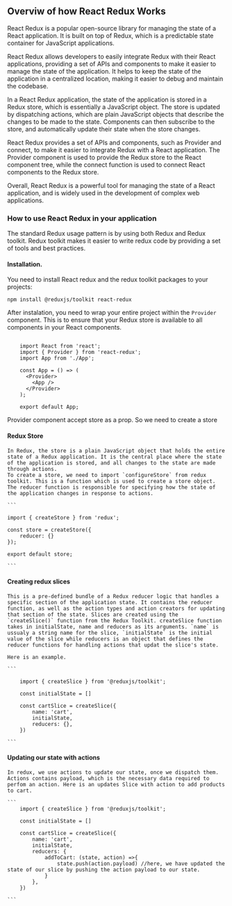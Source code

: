 ## Overviw of how React Redux Works

React Redux is a popular open-source library for managing the state of a React application. It is built on top of Redux, which is a predictable state container for JavaScript applications.

React Redux allows developers to easily integrate Redux with their React applications, providing a set of APIs and components to make it easier to manage the state of the application. It helps to keep the state of the application in a centralized location, making it easier to debug and maintain the codebase.

In a React Redux application, the state of the application is stored in a Redux store, which is essentially a JavaScript object. The store is updated by dispatching actions, which are plain JavaScript objects that describe the changes to be made to the state. Components can then subscribe to the store, and automatically update their state when the store changes.

React Redux provides a set of APIs and components, such as Provider and connect, to make it easier to integrate Redux with a React application. The Provider component is used to provide the Redux store to the React component tree, while the connect function is used to connect React components to the Redux store.

Overall, React Redux is a powerful tool for managing the state of a React application, and is widely used in the development of complex web applications.

### How to use React Redux in your application

The standard Redux usage pattern is by using both Redux and Redux toolkit. Redux toolkit makes it easier to write redux code by providing a set of tools and best practices.

#### Installation.

You need to install React redux and the redux toolkit packages to your projects:

`npm install @reduxjs/toolkit react-redux`

After instalation, you need to wrap your entire project within the `Provider` component. This is to ensure that your Redux store is available to all components in your React components.

```

    import React from 'react';
    import { Provider } from 'react-redux';
    import App from './App';

    const App = () => (
      <Provider>
        <App />
      </Provider>
    );

    export default App;

```

Provider component accept store as a prop. So we need to create a store

#### Redux Store

    In Redux, the store is a plain JavaScript object that holds the entire state of a Redux application. It is the central place where the state of the application is stored, and all changes to the state are made through actions.
    To create a store, we need to import `configureStore` from redux toolkit. This is a function which is used to create a store object. The reducer function is responsible for specifying how the state of the application changes in response to actions.

    ```

    import { createStore } from 'redux';

    const store = createStore({
        reducer: {}
    });

    export default store;

    ```

#### Creating redux slices

    This is a pre-defined bundle of a Redux reducer logic that handles a specific section of the application state. It contains the reducer function, as well as the action types and action creators for updating that section of the state. Slices are created using the `createSlice()` function from the Redux Toolkit. createSlice function takes in initialState, name and reducers as its arguments. `name` is ussualy a string name for the slice, `initialState` is the initial value of the slice while reducers is an object that defines the reducer functions for handling actions that updat the slice's state.

    Here is an example.

    ```

        import { createSlice } from '@reduxjs/toolkit';

        const initialState = []

        const cartSlice = createSlice({
            name: 'cart',
            initialState,
            reducers: {},
        })

    ```

#### Updating our state with actions

    In redux, we use actions to update our state, once we dispatch them. Actions contains payload, which is the necessary data required to perfom an action. Here is an updates Slice with action to add products to cart.

    ```
        import { createSlice } from '@reduxjs/toolkit';

        const initialState = []

        const cartSlice = createSlice({
            name: 'cart',
            initialState,
            reducers: {
                addToCart: (state, action) =>{
                    state.push(action.payload) //here, we have updated the state of our slice by pushing the action payload to our state.
                }
            },
        })

    ```
